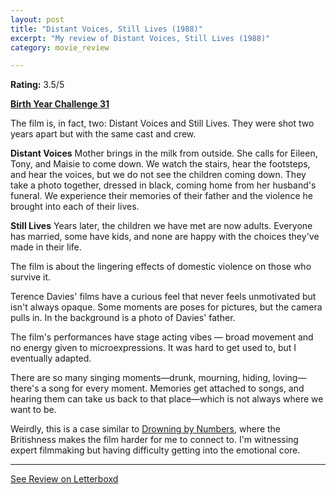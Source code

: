 ```yaml
---
layout: post
title: "Distant Voices, Still Lives (1988)"
excerpt: "My review of Distant Voices, Still Lives (1988)"
category: movie_review

---
```


**Rating:** 3.5/5

<b><a href="https://boxd.it/sWI7Y/detail">Birth Year Challenge 31</a></b>

The film is, in fact, two: Distant Voices and Still Lives. They were shot two years apart but with the same cast and crew.

<b>Distant Voices</b>
Mother brings in the milk from outside. She calls for Eileen, Tony, and Maisie to come down. We watch the stairs, hear the footsteps, and hear the voices, but we do not see the children coming down. They take a photo together, dressed in black, coming home from her husband's funeral. We experience their memories of their father and the violence he brought into each of their lives.

<b>Still Lives</b>
Years later, the children we have met are now adults. Everyone has married, some have kids, and none are happy with the choices they've made in their life.

The film is about the lingering effects of domestic violence on those who survive it.

Terence Davies' films have a curious feel that never feels unmotivated but isn't always opaque. Some moments are poses for pictures, but the camera pulls in. In the background is a photo of Davies' father.

The film's performances have stage acting vibes — broad movement and no energy given to microexpressions. It was hard to get used to, but I eventually adapted.

There are so many singing moments—drunk, mourning, hiding, loving—there's a song for every moment. Memories get attached to songs, and hearing them can take us back to that place—which is not always where we want to be.

Weirdly, this is a case similar to <a href="https://boxd.it/8TXNkh">Drowning by Numbers</a>, where the Britishness makes the film harder for me to connect to. I'm witnessing expert filmmaking but having difficulty getting into the emotional core.

<hr>

[See Review on Letterboxd](https://boxd.it/8U1s59)
